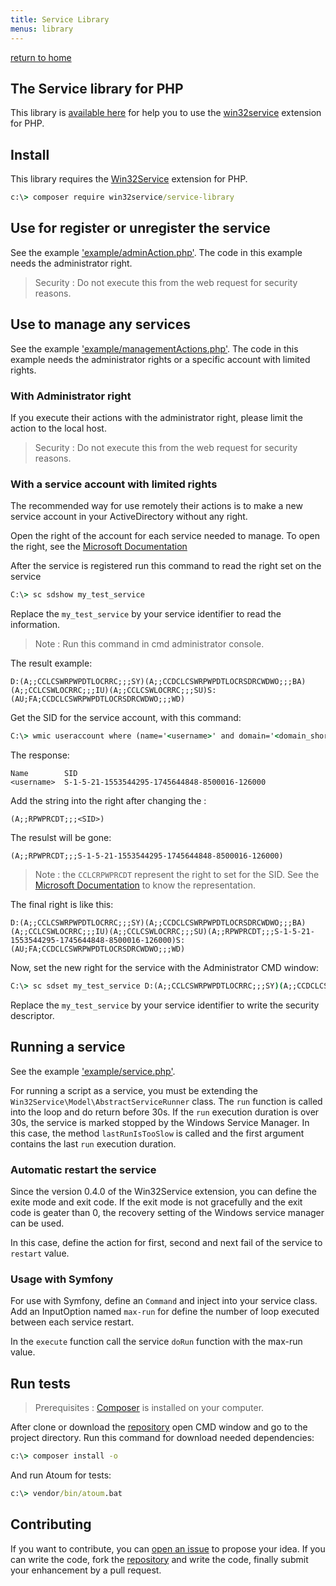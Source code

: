 ```yaml
---
title: Service Library
menus: library
---
```


[return to home](index.md)

The Service library for PHP
---------------------------

This library is [available here](https://github.com/win32service/service-library) for help you to use the [win32service](https://pecl.php.net/package/win32service) extension for PHP.

## Install

This library requires the [Win32Service](https://pecl.php.net/package/win32service) extension for PHP.

```cmd
c:\> composer require win32service/service-library
```

## Use for register or unregister the service

See the example ['example/adminAction.php'](https://github.com/win32service/service-library/blob/master/examples/adminActions.php). The code in this example needs the administrator right.

> Security : Do not execute this from the web request for security reasons.

## Use to manage any services

See the example ['example/managementActions.php'](https://github.com/win32service/service-library/blob/master/examples/managementActions.php). The code in this example needs the administrator rights or a specific account with limited rights.

### With Administrator right

If you execute their actions with the administrator right, please limit the action to the local host. 

> Security : Do not execute this from the web request for security reasons.


### With a service account with limited rights

The recommended way for use remotely their actions is to make a new service account in your ActiveDirectory without any right.

Open the right of the account for each service needed to manage. To open the right, see the [Microsoft Documentation](https://support.microsoft.com/en-us/help/914392/best-practices-and-guidance-for-writers-of-service-discretionary-access-control-lists)

After the service is registered run this command to read the right set on the service 

```cmd
C:\> sc sdshow my_test_service
```

Replace the `my_test_service` by your service identifier to read the information.

> Note : Run this command in cmd administrator console.

The result example:

```
D:(A;;CCLCSWRPWPDTLOCRRC;;;SY)(A;;CCDCLCSWRPWPDTLOCRSDRCWDWO;;;BA)(A;;CCLCSWLOCRRC;;;IU)(A;;CCLCSWLOCRRC;;;SU)S:(AU;FA;CCDCLCSWRPWPDTLOCRSDRCWDWO;;;WD)
```

Get the SID for the service account, with this command:
```cmd
C:\> wmic useraccount where (name='<username>' and domain='<domain_short_name>') get name,sid
```

The response:

```
Name        SID
<username>  S-1-5-21-1553544295-1745644848-8500016-126000
```

Add the string into the right after changing the <SID>:

```
(A;;RPWPRCDT;;;<SID>)
```

The resulst will be gone:

```
(A;;RPWPRCDT;;;S-1-5-21-1553544295-1745644848-8500016-126000)
```

> Note : the `CCLCRPWPRCDT` represent the right to set for the SID. See the [Microsoft Documentation](https://support.microsoft.com/en-us/help/914392/best-practices-and-guidance-for-writers-of-service-discretionary-access-control-lists) to know the representation.

The final right is like this:

```
D:(A;;CCLCSWRPWPDTLOCRRC;;;SY)(A;;CCDCLCSWRPWPDTLOCRSDRCWDWO;;;BA)(A;;CCLCSWLOCRRC;;;IU)(A;;CCLCSWLOCRRC;;;SU)(A;;RPWPRCDT;;;S-1-5-21-1553544295-1745644848-8500016-126000)S:(AU;FA;CCDCLCSWRPWPDTLOCRSDRCWDWO;;;WD)
```

Now, set the new right for the service with the Administrator CMD window:

```cmd
C:\> sc sdset my_test_service D:(A;;CCLCSWRPWPDTLOCRRC;;;SY)(A;;CCDCLCSWRPWPDTLOCRSDRCWDWO;;;BA)(A;;CCLCSWLOCRRC;;;IU)(A;;CCLCSWLOCRRC;;;SU)(A;;RPWPRCDT;;;S-1-5-21-1553544295-1745644848-8500016-126000)S:(AU;FA;CCDCLCSWRPWPDTLOCRSDRCWDWO;;;WD)
```

Replace the `my_test_service` by your service identifier to write the security descriptor.

## Running a service

See the example ['example/service.php'](https://github.com/win32service/service-library/blob/master/examples/service.php).

For running a script as a service, you must be extending the `Win32Service\Model\AbstractServiceRunner` class.
The `run` function is called into the loop and do return before 30s.
If the `run` execution duration is over 30s, the service is marked stopped by the Windows Service Manager.
In this case, the method `lastRunIsTooSlow` is called and the first argument contains the last `run` execution duration.

### Automatic restart the service

Since the version 0.4.0 of the Win32Service extension, you can define the exite mode and exit code.
If the exit mode is not gracefully and the exit code is geater than 0, the recovery setting of the Windows service manager can be used.

In this case, define the action for first, second and next fail of the service to `restart` value.


### Usage with Symfony

For use with Symfony, define an `Command` and inject into your service class. Add an InputOption named `max-run` for define
the number of loop executed between each service restart.

In the `execute` function call the service `doRun` function with the max-run value.


## Run tests

> Prerequisites : [Composer](https://getcomposer.org) is installed on your computer.

After clone or download the [repository](https://github.com/win32service/service-library) open CMD window and go to the project directory.
Run this command for download needed dependencies:

```cmd
c:\> composer install -o
```

And run Atoum for tests:

```cmd
c:\> vendor/bin/atoum.bat
```

## Contributing

If you want to contribute, you can [open an issue](https://github.com/win32service/service-library/issues) to propose your idea.
If you can write the code, fork the [repository](https://github.com/win32service/service-library) and write the code, finally submit your enhancement by a pull request.

